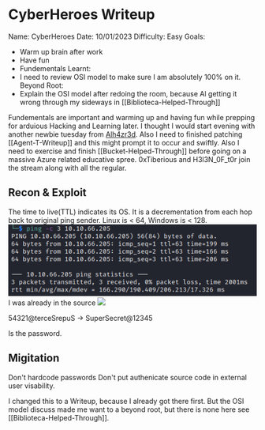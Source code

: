 # CyberHeroes Writeup

Name: CyberHeroes
Date:  10/01/2023
Difficulty:  Easy
Goals:  
- Warm up brain after work
- Have fun
- Fundementals
Learnt:
- I need to review OSI model to make sure I am absolutely 100% on it. 
Beyond Root:
- Explain the OSI model after redoing the room, because Al getting it wrong through my sideways in [[Biblioteca-Helped-Through]] 

Fundementals are important and warming up and having fun while prepping for arduious Hacking and Learning later. I thought I would start evening with another newbie tuesday from [Alh4zr3d](https://www.youtube.com/watch?v=Uz4iv7kHxpI). Also I need to finished patching [[Agent-T-Writeup]] and this might prompt it to occur and swiftly. Also I need to exercise and finish [[Bucket-Helped-Through]] before going on a massive Azure related educative spree. 0xTiberious and H3l3N_0F_t0r join the stream along with all the regular.

## Recon & Exploit

The time to live(TTL) indicates its OS. It is a decrementation from each hop back to original ping sender. Linux is < 64, Windows is < 128.
![ping](TryHackMe/Markdown/CyberHeroes/Screenshots/ping.png)
I was already in the source 
![](functionauthenicate.png)

54321@terceSrepuS -> SuperSecret@12345

Is the password.

## Migitation

Don't hardcode passwords
Don't put authenicate source code in external user visability.
      
I changed this to a Writeup, because I already got there first. But the OSI model discuss made me want to a beyond root, but there is none here see [[Biblioteca-Helped-Through]].